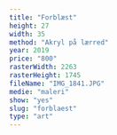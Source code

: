 ```yaml
---
title: "Forblæst"
height: 27
width: 35
method: "Akryl på lærred"
year: 2019
price: "800"
rasterWidth: 2263
rasterHeight: 1745
fileName: "IMG_1841.JPG"
medie: "maleri"
show: "yes"
slug: "forblaest"
type: "art"
---
```

